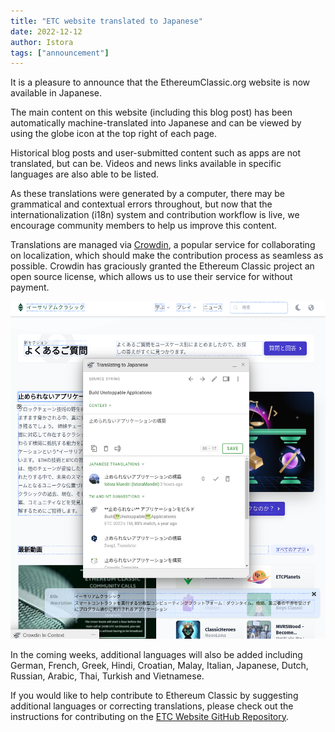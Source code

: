 ```yaml
---
title: "ETC website translated to Japanese"
date: 2022-12-12
author: Istora
tags: ["announcement"]
---
```


It is a pleasure to announce that the EthereumClassic.org website is now available in Japanese.

The main content on this website (including this blog post) has been automatically machine-translated into Japanese and can be viewed by using the globe icon at the top right of each page. 

Historical blog posts and user-submitted content such as apps are not translated, but can be. Videos and news links available in specific languages are also able to be listed.

As these translations were generated by a computer, there may be grammatical and contextual errors throughout, but now that the internationalization (i18n) system and contribution workflow is live, we encourage community members to help us improve this content.

Translations are managed via [Crowdin](https://crowdin.com), a popular service for collaborating on localization, which should make the contribution process as seamless as possible. Crowdin has graciously granted the Ethereum Classic project an open source license, which allows us to use their service for without payment.

![Screenshot of Crowdin Inline Editor](./crowdin.png)

In the coming weeks, additional languages will also be added including German, French, Greek, Hindi, Croatian, Malay, Italian, Japanese, Dutch, Russian, Arabic, Thai, Turkish and Vietnamese. 

If you would like to help contribute to Ethereum Classic by suggesting additional languages or correcting translations, please check out the instructions for contributing on the [ETC Website GitHub Repository](https://github.com/ethereumclassic/ethereumclassic.github.io).
